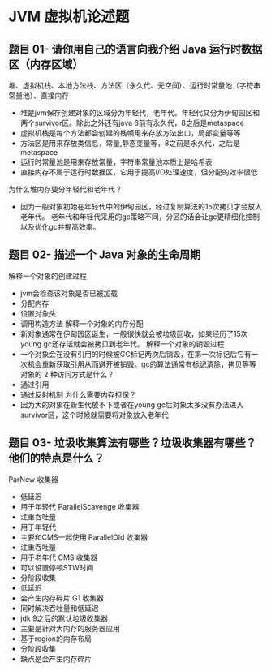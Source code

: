 # JVM 虚拟机论述题

## 题目 01- 请你用自己的语言向我介绍 Java 运行时数据区（内存区域）
堆、虚拟机栈、本地方法栈、方法区（永久代、元空间）、运行时常量池（字符串常量池）、直接内存
- 堆是jvm保存创建对象的区域分为年轻代，老年代。年轻代又分为伊甸园区和两个survivor区。除此之外还有java 8前有永久代，8之后是metaspace
- 虚拟机栈是每个方法都会创建的栈帧用来存放方法出口，局部变量等等
- 方法区是用来存放类信息，常量,静态变量等，8之前是永久代，之后是metaspace
- 运行时常量池是用来存放常量，字符串常量池本质上是哈希表
- 直接内存不属于运行时数据区，它用于提高I/O处理速度，但分配的效率很低

为什么堆内存要分年轻代和老年代？
- 因为一般对象初始在年轻代中的伊甸园区，经过复制算法的15次拷贝才会放入老年代。
  老年代和年轻代采用的gc策略不同，分区的话会让gc更精细化控制以及优化gc并提高效率。

## 题目 02- 描述一个 Java 对象的生命周期
解释一个对象的创建过程
- jvm会检查该对象是否已被加载
- 分配内存
- 设置对象头
- 调用构造方法
解释一个对象的内存分配
- 新对象通常在伊甸园区诞生，一般很快就会被垃圾回收，如果经历了15次young gc还存活就会被拷贝到老年代。
解释一个对象的销毁过程
- 一个对象会在没有引用的时候被GC标记两次后销毁，在第一次标记后它有一次机会重新获取引用从而避开被销毁。gc的算法通常有标记清除，拷贝等等
对象的 2 种访问方式是什么？
- 通过引用
- 通过反射机制
为什么需要内存担保？
- 因为大的对象在新生代放不下或者在young gc后对象太多没有办法进入survivor区，这个时候就需要将对象放入老年代

## 题目 03- 垃圾收集算法有哪些？垃圾收集器有哪些？他们的特点是什么？
ParNew 收集器
- 低延迟
- 用于年轻代
ParallelScavenge 收集器
- 注重吞吐量
- 用于年轻代
- 主要和CMS一起使用
ParallelOld 收集器
- 注重吞吐量
- 用于老年代
CMS 收集器
- 可以设置停顿STW时间
- 分阶段收集
- 低延迟
- 会产生内存碎片
G1 收集器
- 同时解决吞吐量和低延迟
- jdk 9之后的默认垃圾收集器
- 主要是针对大内存的服务器应用
- 基于region的内存布局
- 分阶段收集
- 缺点是会产生内存碎片